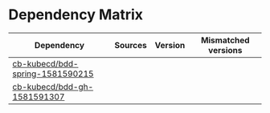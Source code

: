 # Dependency Matrix

Dependency | Sources | Version | Mismatched versions
---------- | ------- | ------- | -------------------
[cb-kubecd/bdd-spring-1581590215](https://github.com/cb-kubecd/bdd-spring-1581590215.git) |  | []() | 
[cb-kubecd/bdd-gh-1581591307](https://github.com/cb-kubecd/bdd-gh-1581591307.git) |  | []() | 
